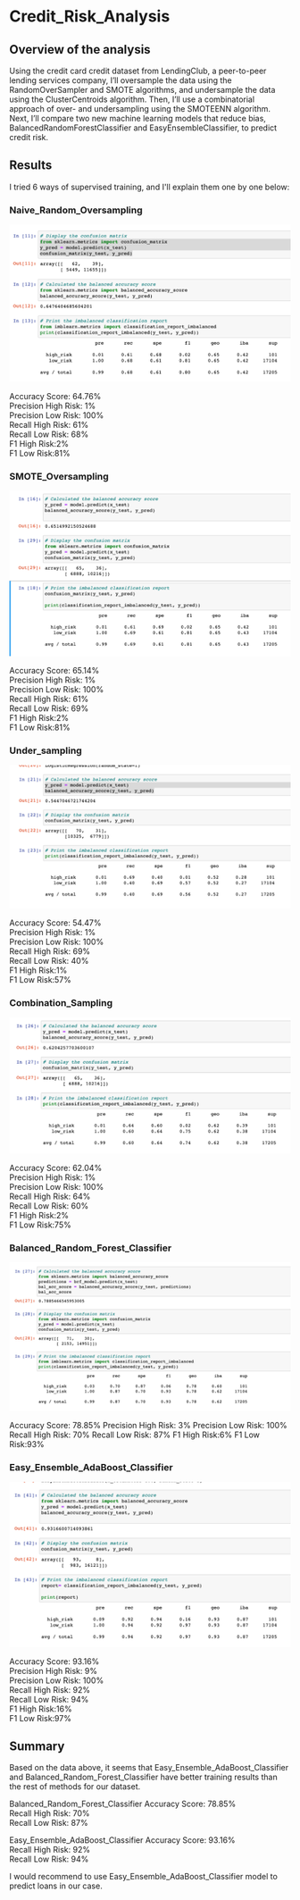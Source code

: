 # Credit_Risk_Analysis

## Overview of the analysis

Using the credit card credit dataset from LendingClub, a peer-to-peer lending services company, I’ll oversample the data using the RandomOverSampler and SMOTE algorithms, and undersample the data using the ClusterCentroids algorithm. Then, I’ll use a combinatorial approach of over- and undersampling using the SMOTEENN algorithm. Next, I’ll compare two new machine learning models that reduce bias, BalancedRandomForestClassifier and EasyEnsembleClassifier, to predict credit risk. 

## Results

I tried 6 ways of supervised training, and I'll explain them one by one below: 

### Naive_Random_Oversampling
![Naive_Random_Oversampling](https://raw.githubusercontent.com/yumik20/Credit_Risk_Analysis/main/Screenshots/1_Naive_Random_Oversampling.png)

Accuracy Score: 64.76%\
Precision High Risk: 1%\
Precision Low Risk: 100%\
Recall High Risk: 61%\
Recall Low Risk: 68%\
F1 High Risk:2%\
F1 Low Risk:81% 



### SMOTE_Oversampling
![SMOTE_Oversampling](https://raw.githubusercontent.com/yumik20/Credit_Risk_Analysis/main/Screenshots/2_SMOTE_Oversampling.png)

Accuracy Score: 65.14%\
Precision High Risk: 1%\
Precision Low Risk: 100%\
Recall High Risk: 61%\
Recall Low Risk: 69%\
F1 High Risk:2%\
F1 Low Risk:81% 



### Under_sampling
![Under_sampling](https://raw.githubusercontent.com/yumik20/Credit_Risk_Analysis/main/Screenshots/3_Under_sampling.png)


Accuracy Score: 54.47%\
Precision High Risk: 1%\
Precision Low Risk: 100%\
Recall High Risk: 69%\
Recall Low Risk: 40%\
F1 High Risk:1%\
F1 Low Risk:57% 


### Combination_Sampling
![Combination_Sampling](https://raw.githubusercontent.com/yumik20/Credit_Risk_Analysis/main/Screenshots/4_Combination_Sampling.png)


Accuracy Score: 62.04%\
Precision High Risk: 1%\
Precision Low Risk: 100%\
Recall High Risk: 64%\
Recall Low Risk: 60%\
F1 High Risk:2%\
F1 Low Risk:75% 


### Balanced_Random_Forest_Classifier
![Balanced_Random_Forest_Classifier](https://raw.githubusercontent.com/yumik20/Credit_Risk_Analysis/main/Screenshots/5_Balanced_Random_Forest_Classifier.png)


Accuracy Score: 78.85%
Precision High Risk: 3%
Precision Low Risk: 100%
Recall High Risk: 70%
Recall Low Risk: 87%
F1 High Risk:6%
F1 Low Risk:93% 


### Easy_Ensemble_AdaBoost_Classifier
![Easy_Ensemble_AdaBoost_Classifier](https://raw.githubusercontent.com/yumik20/Credit_Risk_Analysis/main/Screenshots/6_Easy_Ensemble_AdaBoost_Classifier.png)

Accuracy Score: 93.16%\
Precision High Risk: 9%\
Precision Low Risk: 100%\
Recall High Risk: 92%\
Recall Low Risk: 94%\
F1 High Risk:16%\
F1 Low Risk:97% 


## Summary
Based on the data above, it seems that Easy_Ensemble_AdaBoost_Classifier and Balanced_Random_Forest_Classifier have better training results than the rest of methods for our dataset.

Balanced_Random_Forest_Classifier
Accuracy Score: 78.85%\
Recall High Risk: 70%\
Recall Low Risk: 87%


Easy_Ensemble_AdaBoost_Classifier
Accuracy Score: 93.16%\
Recall High Risk: 92%\
Recall Low Risk: 94%


I would recommend to use Easy_Ensemble_AdaBoost_Classifier model to predict loans in our case.  
